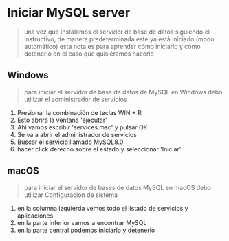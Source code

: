 # Iniciar MySQL server

> una vez que instalamos el servidor de base de datos siguiendo el instructivo, de manera predeterminada este ya está iniciado (modo automático)
> esta nota es para aprender cómo iniciarlo y cómo detenerlo en el caso que quisiéramos hacerlo

## Windows

> para iniciar el servidor de base de datos de MySQL en Windows 
> debo utilizar el administrador de servicios

1. Presionar la combinación de teclas WIN + R
2. Esto abrirá la ventana 'ejecutar'
3. Ahí vamos escribir 'services.msc' y pulsar OK
4. Se va a abrir el administrador de servicios
5. Buscar el servicio llamado MySQL8.0
6. hacer click derecho sobre el estado y seleccionar 'Iniciar'

## macOS

> para iniciar el servidor de bases de datos MySQL en macOS debo utilizar Configuración de sistema

1. en la columna izquierda vemos todo el listado de servicios y aplicaciones
2. en la parte inferior vamos a encontrar MySQL
3. en la parte central podemos iniciarlo y detenerlo

